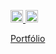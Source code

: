 <p>
<a href='https://linkedin.com/in/diegoraian'>
<img height='20' src='https://user-images.githubusercontent.com/56923620/191869714-afa7a1f2-1f54-4b1c-a1ed-7dc96c7dd4dc.png' />
</a>

<a href='https://www.instagram.com/diegofrr_'>
<img height='20' src='https://user-images.githubusercontent.com/56923620/191870120-0f5c8131-8495-456e-821d-470bc93c4c62.png' />
</a>
</p>

<p>
<a href='https://diegofrr.github.io/portfolio'>
Portfólio
</a>
</p>
